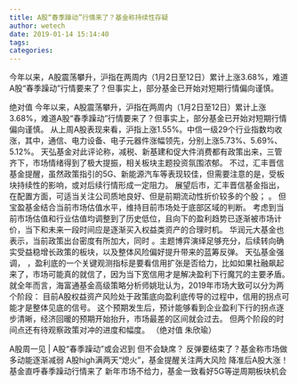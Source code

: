 ```yaml
---
title: A股“春季躁动”行情来了？基金称持续性存疑
author: wetech
date: 2019-01-14 15:14:40
tags: 
categories: 
---
```

今年以来，A股震荡攀升，沪指在两周内（1月2日至12日）累计上涨3.68%，难道A股“春季躁动”行情要来了？但事实上，部分基金已开始对短期行情偏向谨慎。
<!-- more -->
绝对值
今年以来，A股震荡攀升，沪指在两周内（1月2日至12日）累计上涨3.68%，难道A股“春季躁动”行情要来了？但事实上，部分基金已开始对短期行情偏向谨慎。
从上周A股表现来看，沪指上涨1.55%。中信一级29个行业指数均收涨，其中，通信、电力设备、电子元器件涨幅领先，分别上涨5.73%、5.69%、5.12%。
天弘基金对此评论称，减税、新基建和促大件消费都有政策出来，三管齐下，市场情绪得到了极大提振，相关板块主题投资氛围浓郁。
不过，汇丰晋信基金提醒，虽然政策指引的5G、新能源汽车等表现较佳，但需要注意的是，受板块持续性的影响，或对后续行情形成一定阻力。
展望后市，汇丰晋信基金指出，
在配置方面，可适当关注公司质地良好、但是前期流动性折价较多的个股；
。
但宝盈基金结合当前市场估值水平，维持目前市场处于底部区域的判断。
考虑到当前市场估值和行业估值均调整到了历史低位，且向下的盈利趋势已逐渐被市场计价，当下和未来一段时间应是逐渐买入权益类资产的合理时机。
华润元大基金也表示，当前政策出台密度有所加大，同时
。主题博弈演绎足够充分，后续转向确实受益稳增长政策的板块，以及整体风险偏好提升带来的蓝筹反弹。
天弘基金强调，
，盈利底的一个关键观测指标是要看信用扩张是否给力，比如如果社融飙起来了，市场可能真的就信了，因为当下宽信用才是解决盈利下行魔咒的主要矛盾。
就全年而言，海富通基金高级策略分析师姚玭认为，2019年市场大致可以分为两个阶段：
目前A股权益资产风险处于政策底向盈利底传导的过程中，信用的拐点可能才是整体见底的信号。
这个预期发生后，预计能够看到企业盈利下行的拐点逐步清晰，经济回暖的预期开始抬升，市场最差的区间就会过去。
但两个阶段的时间点还有待观察政策对冲的进度和幅度。
（绝对值 朱欣瑜）
 
 
A股周一见 | A股“春季躁动”或会迟到 但不会缺席？
反弹要结束了？基金称市场做多动能逐渐减弱
A股high满两天“熄火”，基金提醒关注两大风险
降准后A股大涨！基金直呼春季躁动行情来了
新年市场不给力，基金一致看好5G等逆周期板块机会
